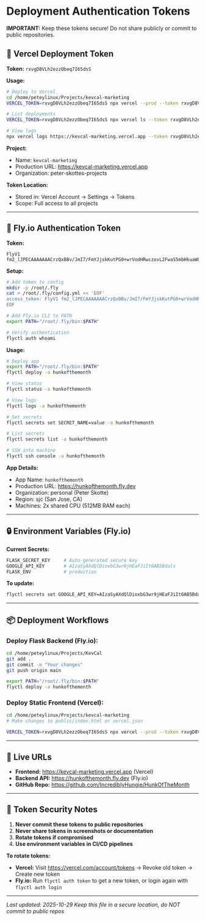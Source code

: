 # Deployment Authentication Tokens

**IMPORTANT:** Keep these tokens secure! Do not share publicly or commit to public repositories.

## 🔐 Vercel Deployment Token

**Token:** `rxvgD8VLh2ezzObeq7I65dsS`

**Usage:**
```bash
# Deploy to Vercel
cd /home/peteylinux/Projects/kevcal-marketing
VERCEL_TOKEN=rxvgD8VLh2ezzObeq7I65dsS npx vercel --prod --token rxvgD8VLh2ezzObeq7I65dsS --yes

# List deployments
VERCEL_TOKEN=rxvgD8VLh2ezzObeq7I65dsS npx vercel ls --token rxvgD8VLh2ezzObeq7I65dsS

# View logs
npx vercel logs https://kevcal-marketing.vercel.app --token rxvgD8VLh2ezzObeq7I65dsS
```

**Project:**
- Name: `kevcal-marketing`
- Production URL: https://kevcal-marketing.vercel.app
- Organization: peter-skottes-projects

**Token Location:**
- Stored in: Vercel Account → Settings → Tokens
- Scope: Full access to all projects

---

## 🚀 Fly.io Authentication Token

**Token:**
```
FlyV1 fm2_lJPECAAAAAAACrzQxBBv/JmI7/FmYJjskKutPG0+wrVodHRwczovL2FwaS5mbHkuaW8vdjGWAJLOABRAwR8Lk7lodHRwczovL2FwaS5mbHkuaW8vYWFhL3YxxDxUmQaQfPQMzjksbYfGWJId8/uvFnoqH6+3JGlO3QSBx1LkBxQm60L2XVow9VZ4wG8UxmXXMmXQposfO5rETr189+WhlUZPZi7VMD6D3NoLH3poJkeE3BNvV0y7sMDr3hmE/UFO0RBUH9ufKHK5roEO1iB8j7IMx5qREv0gyQPt48RjLhwFYiwBKisOfQ2SlAORgc4Aqt+JHwWRgqdidWlsZGVyH6J3Zx8BxCDt4MJfi6hHZd5yS3IMRwgG91UJZt5gIki/Qre5upSAeA==,fm2_lJPETr189+WhlUZPZi7VMD6D3NoLH3poJkeE3BNvV0y7sMDr3hmE/UFO0RBUH9ufKHK5roEO1iB8j7IMx5qREv0gyQPt48RjLhwFYiwBKisOfcQQAVPSVKc6ViH3zXnfu3S8/MO5aHR0cHM6Ly9hcGkuZmx5LmlvL2FhYS92MZgEks5pAuPAzwAAAAEk+wHeF84AE3RTCpHOABN0UwzEEES0ADWGArt+Xnay//dzxrzEIC2zqAJBP5wXceclGgsVKRMbOlKKERT5gIXvyQC5m/4U
```

**Setup:**
```bash
# Add token to config
mkdir -p /root/.fly
cat > /root/.fly/config.yml << 'EOF'
access_token: FlyV1 fm2_lJPECAAAAAAACrzQxBBv/JmI7/FmYJjskKutPG0+wrVodHRwczovL2FwaS5mbHkuaW8vdjGWAJLOABRAwR8Lk7lodHRwczovL2FwaS5mbHkuaW8vYWFhL3YxxDxUmQaQfPQMzjksbYfGWJId8/uvFnoqH6+3JGlO3QSBx1LkBxQm60L2XVow9VZ4wG8UxmXXMmXQposfO5rETr189+WhlUZPZi7VMD6D3NoLH3poJkeE3BNvV0y7sMDr3hmE/UFO0RBUH9ufKHK5roEO1iB8j7IMx5qREv0gyQPt48RjLhwFYiwBKisOfQ2SlAORgc4Aqt+JHwWRgqdidWlsZGVyH6J3Zx8BxCDt4MJfi6hHZd5yS3IMRwgG91UJZt5gIki/Qre5upSAeA==,fm2_lJPETr189+WhlUZPZi7VMD6D3NoLH3poJkeE3BNvV0y7sMDr3hmE/UFO0RBUH9ufKHK5roEO1iB8j7IMx5qREv0gyQPt48RjLhwFYiwBKisOfcQQAVPSVKc6ViH3zXnfu3S8/MO5aHR0cHM6Ly9hcGkuZmx5LmlvL2FhYS92MZgEks5pAuPAzwAAAAEk+wHeF84AE3RTCpHOABN0UwzEEES0ADWGArt+Xnay//dzxrzEIC2zqAJBP5wXceclGgsVKRMbOlKKERT5gIXvyQC5m/4U
EOF

# Add Fly.io CLI to PATH
export PATH="/root/.fly/bin:$PATH"

# Verify authentication
flyctl auth whoami
```

**Usage:**
```bash
# Deploy app
export PATH="/root/.fly/bin:$PATH"
flyctl deploy -a hunkofthemonth

# View status
flyctl status -a hunkofthemonth

# View logs
flyctl logs -a hunkofthemonth

# Set secrets
flyctl secrets set SECRET_NAME=value -a hunkofthemonth

# List secrets
flyctl secrets list -a hunkofthemonth

# SSH into machine
flyctl ssh console -a hunkofthemonth
```

**App Details:**
- App Name: `hunkofthemonth`
- Production URL: https://hunkofthemonth.fly.dev
- Organization: personal (Peter Skotte)
- Region: sjc (San Jose, CA)
- Machines: 2x shared CPU (512MB RAM each)

---

## 🔒 Environment Variables (Fly.io)

**Current Secrets:**
```bash
FLASK_SECRET_KEY     # Auto-generated secure key
GOOGLE_API_KEY       # AIzaSyAXdQlDioxbG3wr9jHEaFJiIt6AB5Bdals
FLASK_ENV            # production
```

**To update:**
```bash
flyctl secrets set GOOGLE_API_KEY=AIzaSyAXdQlDioxbG3wr9jHEaFJiIt6AB5Bdals -a hunkofthemonth
```

---

## 📦 Deployment Workflows

### Deploy Flask Backend (Fly.io):
```bash
cd /home/peteylinux/Projects/KevCal
git add .
git commit -m "Your changes"
git push origin main

export PATH="/root/.fly/bin:$PATH"
flyctl deploy -a hunkofthemonth
```

### Deploy Static Frontend (Vercel):
```bash
cd /home/peteylinux/Projects/kevcal-marketing
# Make changes to public/index.html or vercel.json

VERCEL_TOKEN=rxvgD8VLh2ezzObeq7I65dsS npx vercel --prod --token rxvgD8VLh2ezzObeq7I65dsS --yes
```

---

## 🔗 Live URLs

- **Frontend:** https://kevcal-marketing.vercel.app (Vercel)
- **Backend API:** https://hunkofthemonth.fly.dev (Fly.io)
- **GitHub Repo:** https://github.com/IncrediblyHungie/HunkOfTheMonth

---

## 📝 Token Security Notes

1. **Never commit these tokens to public repositories**
2. **Never share tokens in screenshots or documentation**
3. **Rotate tokens if compromised**
4. **Use environment variables in CI/CD pipelines**

**To rotate tokens:**
- **Vercel:** Visit https://vercel.com/account/tokens → Revoke old token → Create new token
- **Fly.io:** Run `flyctl auth token` to get a new token, or login again with `flyctl auth login`

---

*Last updated: 2025-10-29*
*Keep this file in a secure location, do NOT commit to public repos*
